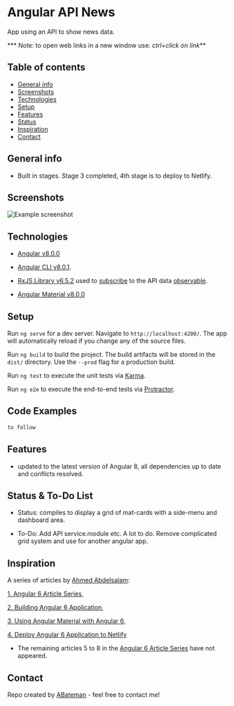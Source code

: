 # Angular API News

App using an API to show news data.

*** Note: to open web links in a new window use: _ctrl+click on link_**

## Table of contents

* [General info](#general-info)
* [Screenshots](#screenshots)
* [Technologies](#technologies)
* [Setup](#setup)
* [Features](#features)
* [Status](#status)
* [Inspiration](#inspiration)
* [Contact](#contact)

## General info

* Built in stages. Stage 3 completed, 4th stage is to deploy to Netlify.

## Screenshots

![Example screenshot](./img/.png)

## Technologies

* [Angular v8.0.0](https://angular.io/)

* [Angular CLI v8.0.1](https://cli.angular.io/).

* [RxJS Library v6.5.2](https://angular.io/guide/rx-library) used to [subscribe](http://reactivex.io/documentation/operators/subscribe.html) to the API data [observable](http://reactivex.io/documentation/observable.html).

* [Angular Material v8.0.0](https://material.angular.io/)

## Setup

Run `ng serve` for a dev server. Navigate to `http://localhost:4200/`. The app will automatically reload if you change any of the source files.

Run `ng build` to build the project. The build artifacts will be stored in the `dist/` directory. Use the `--prod` flag for a production build.

Run `ng test` to execute the unit tests via [Karma](https://karma-runner.github.io).

Run `ng e2e` to execute the end-to-end tests via [Protractor](http://www.protractortest.org/).

## Code Examples

```typescript
to follow
```

## Features

* updated to the latest version of Angular 8, all dependencies up to date and conflicts resolved.

## Status & To-Do List

* Status: compiles to display a grid of mat-cards with a side-menu and dashboard area.

* To-Do: Add API service.module etc. A lot to do. Remove complicated grid system and use for another angular app.

## Inspiration

A series of articles by [Ahmed Abdelsalam](https://medium.com/@geeksamu):

[1. Angular 6 Article Series](https://medium.com/@geeksamu/angular-6-article-series-8add9a89e91f),

[2. Building Angular 6 Application](https://medium.com/@geeksamu/building-angular-6-application-4bd7b19a66ab),

[3. Using Angular Material with Angular 6](https://medium.com/@geeksamu/using-angular-material-with-angular-6-862a1c3d04b),

[4. Deploy Angular 6 Application to Netlify](https://medium.com/@geeksamu/deploy-angular-6-application-to-netlify-60b39b9df61c)

* The remaining articles 5 to 8 in the [Angular 6 Article Series](https://medium.com/@geeksamu/angular-6-article-series-8add9a89e91f) have not appeared.

## Contact

Repo created by [ABateman](https://www.andrewbateman.org) - feel free to contact me!
